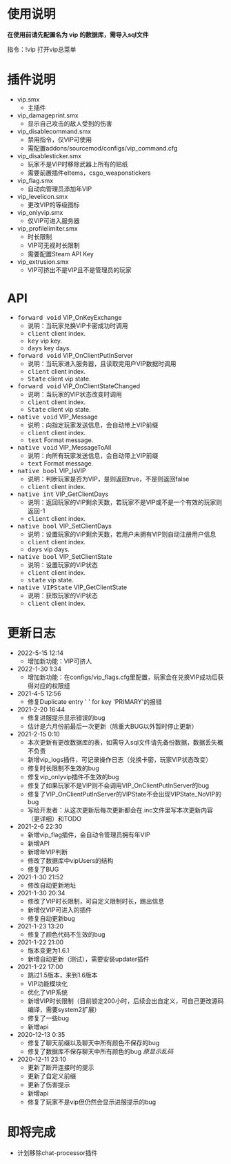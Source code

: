 # 使用说明
**在使用前请先配置名为 vip 的数据库，需导入sql文件**

指令：!vip 打开vip总菜单

# 插件说明

- vip.smx
  - 主插件
- vip_damageprint.smx
  - 显示自己攻击的敌人受到的伤害
- vip_disablecommand.smx
  - 禁用指令，仅VIP可使用
  - 需配置addons/sourcemod/configs/vip_command.cfg
- vip_disablesticker.smx
  - 玩家不是VIP时移除武器上所有的贴纸
  - 需要前置插件eItems，csgo_weaponstickers
- vip_flag.smx
  - 自动向管理员添加年VIP
- vip_levelicon.smx
  - 更改VIP的等级图标
- vip_onlyvip.smx
  - 仅VIP可进入服务器
- vip_profilelimiter.smx
  - 时长限制
  - VIP可无视时长限制
  - 需要配置Steam API Key
- vip_extrusion.smx
  - VIP可挤出不是VIP且不是管理员的玩家

# API
- <kbd>forward void</kbd> VIP_OnKeyExchange
    - 说明：当玩家兑换VIP卡密成功时调用
    - <kbd>client</kbd> client index.
    - <kbd>key</kbd> vip key.
    - <kbd>days</kbd> key days.
- <kbd>forward void</kbd> VIP_OnClientPutInServer
    - 说明：当玩家进入服务器，且读取完用户VIP数据时调用
    - <kbd>client</kbd> client index.
    - <kbd>State</kbd> client vip state.
- <kbd>forward void</kbd> VIP_OnClientStateChanged
    - 说明：当玩家的VIP状态改变时调用
    - <kbd>client</kbd> client index.
    - <kbd>State</kbd> client vip state.
- <kbd>native void</kbd> VIP_Message
    - 说明：向指定玩家发送信息，会自动带上VIP前缀
    - <kbd>client</kbd> client index.
    - <kbd>text</kbd> Format message.
- <kbd>native void</kbd> VIP_MessageToAll
    - 说明：向所有玩家发送信息，会自动带上VIP前缀
    - <kbd>text</kbd> Format message.
- <kbd>native bool</kbd> VIP_IsVIP
    - 说明：判断玩家是否为VIP，是则返回true，不是则返回false
    - <kbd>client</kbd> client index.
- <kbd>native int</kbd> VIP_GetClientDays
    - 说明：返回玩家的VIP剩余天数，若玩家不是VIP或不是一个有效的玩家则返回-1
    - <kbd>client</kbd> client index.
- <kbd>native bool</kbd> VIP_SetClientDays
    - 说明：设置玩家的VIP剩余天数，若用户未拥有VIP则自动注册用户信息
    - <kbd>client</kbd> client index.
    - <kbd>days</kbd> vip days.
- <kbd>native bool</kbd> VIP_SetClientState
    - 说明：设置玩家的VIP状态
    - <kbd>client</kbd> client index.
    - <kbd>state</kbd> vip state.
- <kbd>native VIPState</kbd> VIP_GetClientState
    - 说明：获取玩家的VIP状态
    - <kbd>client</kbd> client index.
# 更新日志

- 2022-5-15 12:14
  - 增加新功能：VIP可挤人
- 2022-1-30 1:34
  - 增加新功能：在configs/vip_flags.cfg里配置，玩家会在兑换VIP成功后获得对应的权限组
- 2021-4-5 12:56
  - 修复Duplicate entry ' ' for key 'PRIMARY'的报错
- 2021-2-20 16:44
  - 修复进服提示显示错误的bug
  - 估计是六月份前最后一次更新（除重大BUG以外暂时停止更新）
- 2021-2-15 0:10
  - 本次更新有更改数据库的表，如需导入sql文件请先备份数据，数据丢失概不负责
  - 新增vip_logs插件，可记录操作日志（兑换卡密，玩家VIP状态改变）
  - 修复时长限制不生效的bug
  - 修复vip_onlyvip插件不生效的bug
  - 修复了如果玩家不是VIP则不会调用VIP_OnClientPutInServer的bug
  - 修复了VIP_OnClientPutInServer的VIPState不会出现VIPState_NoVIP的bug
  - 写给开发者：从这次更新后每次更新都会在.inc文件里写本次更新内容（更详细）和TODO
- 2021-2-6 22:30
  - 新增vip_flag插件，会自动令管理员拥有年VIP
  - 新增API
  - 新增年VIP判断
  - 修改了数据库中vipUsers的结构
  - 修复了BUG
- 2021-1-30 21:52
  - 修改自动更新地址
- 2021-1-30 20:34
  - 修改了VIP时长限制，可自定义限制时长，踢出信息
  - 新增仅VIP可进入的插件
  - 修复自动更新bug
- 2021-1-23 13:20
  - 修复了颜色代码不生效的bug
- 2021-1-22 21:00
  - 版本变更为1.6.1
  - 新增自动更新（测试），需要安装updater插件
- 2021-1-22 17:00
  - 跳过1.5版本，来到1.6版本
  - VIP功能模块化
  - 优化了VIP系统
  - 新增VIP时长限制（目前锁定200小时，后续会出自定义，可自己更改源码编译，需要system2扩展）
  - 修复了一些bug
  - 新增api
- 2020-12-13 0:35
  - 修复了聊天前缀以及聊天中所有颜色不保存的bug
  - 修复了数据库不保存聊天中所有颜色的bug *原显示乱码*
- 2020-12-11 23:10
  - 更新了断开连接时的提示
  - 更新了自定义前缀
  - 更新了伤害提示
  - 新增api
  - 修复了玩家不是vip但仍然会显示进服提示的bug
# 即将完成

- 计划移除chat-processor插件